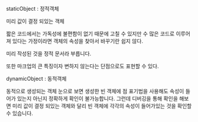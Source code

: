 staticObject : 정적객체

미리 값이 결정 되있는 객체

짧은 코드에서는 가독성에 불편함이 없기 때문에
고칠 수 있지만 수 많은 코드로 이루어져 있다는 가정이라면 객체의 속성을 찾아서 바꾸기란 쉽지 않다.

미리 작성된 것을 정적 문서라 부릅니다.

또한 마크업의 큰 특징이자 변하지 않는다는 단점으로도 표현할 수 있다.

dynamicObject : 동적객체

동적으로 생성되는 객체
눈으로 보면 생성한 빈 객체에 점 표기법을 사용해도 속성이 들어가 있는지 아닌지 정확하게 확인이 불가능합니다.
그런데 디버깅을 통해 확인을 해보면 미리 값이 결정 되있는 객체와 달리 빈 객체에 각각의 속성이 들어가있는 것을 확인할 수 있습니다.

